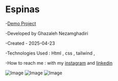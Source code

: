# Espinas


-[Demo Project](https://ghazalehnezamghadiri.github.io/Espinas/) 

-Developed by Ghazaleh Nezamghadiri

-Created - 2025-04-23

-Technologies Used : Html , css , tailwind ,  

-How to reach me : with my [instagram](https://www.instagram.com/ghazale.ghadiri/?hl=en) and  [linkedin](https://www.linkedin.com/in/ghazaleh-nezamghadiri-06b626302/)


![Image](https://github.com/user-attachments/assets/bdb7273d-ca01-4489-befe-5ec512180dfe)
![Image](https://github.com/user-attachments/assets/a906ea96-a01e-4dd6-8c74-2b018fb253d4)
![Image](https://github.com/user-attachments/assets/8ba91e1f-c8a7-4bde-aedb-c78a13f36e06)
